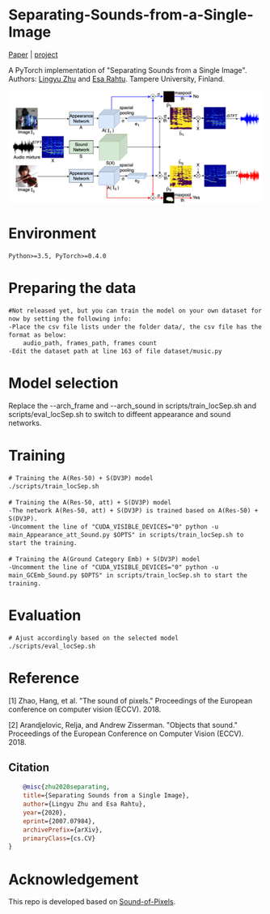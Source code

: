 # Separating-Sounds-from-a-Single-Image

[Paper](https://arxiv.org/pdf/2007.07984.pdf) | [project](https://ly-zhu.github.io/separating-sounds-from-single-image)

A PyTorch implementation of "Separating Sounds from a Single Image". Authors: [Lingyu Zhu](https://ly-zhu.github.io) and [Esa Rahtu](http://esa.rahtu.fi). Tampere University, Finland.

<img src="figures/locSep3_MUSIC.png" width="800"/>

<!-- ## Examples of Sound Source Separation
<img src="separating-sounds-from-single-image/figures/locSep_vis_MUSIC.png" width="800"/>

## Examples of Sound Source Localization
<img src="separating-sounds-from-single-image/figures/loc_vis_MUSIC_res50_dv3p.png" width="800"/>
-->

# Environment
	Python>=3.5, PyTorch>=0.4.0

# Preparing the data
	#Not released yet, but you can train the model on your own dataset for now by setting the following info:
	-Place the csv file lists under the folder data/, the csv file has the format as below: 
		audio_path, frames_path, frames count
	-Edit the dataset path at line 163 of file dataset/music.py
		

# Model selection
Replace the --arch_frame and --arch_sound in scripts/train_locSep.sh and scripts/eval_locSep.sh to switch to diffeent appearance and sound networks.

# Training
	# Training the A(Res-50) + S(DV3P) model
	./scripts/train_locSep.sh

	# Training the A(Res-50, att) + S(DV3P) model
	-The network A(Res-50, att) + S(DV3P) is trained based on A(Res-50) + S(DV3P). 
	-Uncomment the line of "CUDA_VISIBLE_DEVICES="0" python -u main_Appearance_att_Sound.py $OPTS" in scripts/train_locSep.sh to start the training.

	# Training the A(Ground Category Emb) + S(DV3P) model
	-Uncomment the line of "CUDA_VISIBLE_DEVICES="0" python -u main_GCEmb_Sound.py $OPTS" in scripts/train_locSep.sh to start the training.


# Evaluation
	# Ajust accordingly based on the selected model
	./scripts/eval_locSep.sh


# Reference

[1] Zhao, Hang, et al. "The sound of pixels." Proceedings of the European conference on computer vision (ECCV). 2018.

[2] Arandjelovic, Relja, and Andrew Zisserman. "Objects that sound." Proceedings of the European Conference on Computer Vision (ECCV). 2018.

## Citation
```bibtex   
    @misc{zhu2020separating,
    title={Separating Sounds from a Single Image},
    author={Lingyu Zhu and Esa Rahtu},
    year={2020},
    eprint={2007.07984},
    archivePrefix={arXiv},
    primaryClass={cs.CV}
}
```

# Acknowledgement
This repo is developed based on [Sound-of-Pixels](https://github.com/hangzhaomit/Sound-of-Pixels).

